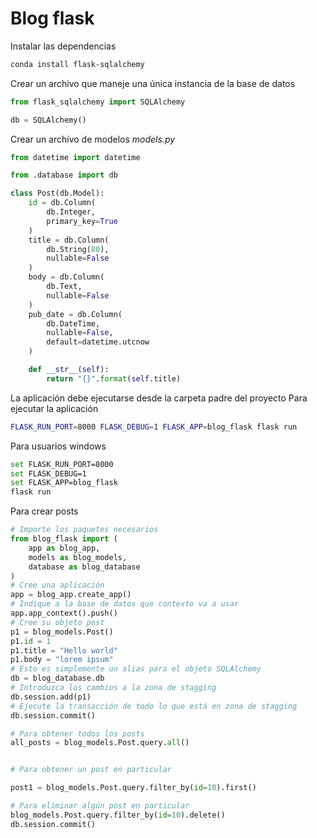 # Blog flask

Instalar las dependencias

```bash
conda install flask-sqlalchemy
```

Crear un archivo que maneje una única instancia de la base de datos
```python
from flask_sqlalchemy import SQLAlchemy

db = SQLAlchemy()
```

Crear un archivo de modelos *models.py*
```python
from datetime import datetime

from .database import db

class Post(db.Model):
    id = db.Column(
        db.Integer,
        primary_key=True
    )
    title = db.Column(
        db.String(80),
        nullable=False
    )
    body = db.Column(
        db.Text,
        nullable=False
    )
    pub_date = db.Column(
        db.DateTime,
        nullable=False,
        default=datetime.utcnow
    )

    def __str__(self):
        return "{}".format(self.title)
```

La aplicación debe ejecutarse desde la carpeta padre del proyecto
Para ejecutar la aplicación
```bash
FLASK_RUN_PORT=8000 FLASK_DEBUG=1 FLASK_APP=blog_flask flask run
```

Para usuarios windows
```bash
set FLASK_RUN_PORT=8000 
set FLASK_DEBUG=1 
set FLASK_APP=blog_flask
flask run
```

Para crear posts

```python
# Importe los paquetes necesarios
from blog_flask import (
    app as blog_app,
    models as blog_models,
    database as blog_database
)
# Cree una aplicación
app = blog_app.create_app()
# Indique a la base de datos que contexto va a usar
app.app_context().push()
# Cree su objeto post
p1 = blog_models.Post()
p1.id = 1
p1.title = "Hello world"
p1.body = "lorem ipsum"
# Esto es simplemente un alias para el objeto SQLAlchemy
db = blog_database.db
# Introduzca los cambios a la zona de stagging
db.session.add(p1)
# Ejecute la transacción de todo lo que está en zona de stagging
db.session.commit()

# Para obtener todos los posts
all_posts = blog_models.Post.query.all()


# Para obtener un post en particular

post1 = blog_models.Post.query.filter_by(id=10).first()

# Para eliminar algún post en particular
blog_models.Post.query.filter_by(id=10).delete()
db.session.commit()

```
